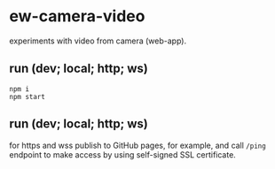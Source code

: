 # ew-camera-video

experiments with video from camera (web-app).

## run (dev; local; http; ws)

```shell
npm i
npm start
```

## run (dev; local; http; ws)
for https and wss publish to GitHub pages, for example, and call `/ping` endpoint to make access by using self-signed SSL certificate.
